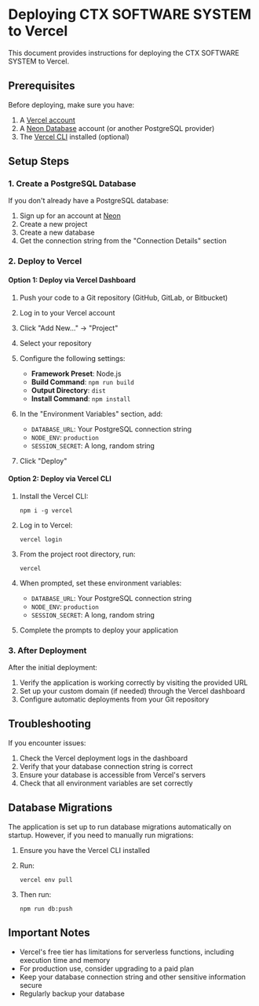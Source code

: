 # Deploying CTX SOFTWARE SYSTEM to Vercel

This document provides instructions for deploying the CTX SOFTWARE SYSTEM to Vercel.

## Prerequisites

Before deploying, make sure you have:

1. A [Vercel account](https://vercel.com/signup)
2. A [Neon Database](https://neon.tech) account (or another PostgreSQL provider)
3. The [Vercel CLI](https://vercel.com/docs/cli) installed (optional)

## Setup Steps

### 1. Create a PostgreSQL Database

If you don't already have a PostgreSQL database:

1. Sign up for an account at [Neon](https://neon.tech)
2. Create a new project
3. Create a new database
4. Get the connection string from the "Connection Details" section

### 2. Deploy to Vercel

#### Option 1: Deploy via Vercel Dashboard

1. Push your code to a Git repository (GitHub, GitLab, or Bitbucket)
2. Log in to your Vercel account
3. Click "Add New..." → "Project"
4. Select your repository
5. Configure the following settings:
   - **Framework Preset**: Node.js
   - **Build Command**: `npm run build`
   - **Output Directory**: `dist`
   - **Install Command**: `npm install`

6. In the "Environment Variables" section, add:
   - `DATABASE_URL`: Your PostgreSQL connection string
   - `NODE_ENV`: `production`
   - `SESSION_SECRET`: A long, random string

7. Click "Deploy"

#### Option 2: Deploy via Vercel CLI

1. Install the Vercel CLI:
   ```
   npm i -g vercel
   ```

2. Log in to Vercel:
   ```
   vercel login
   ```

3. From the project root directory, run:
   ```
   vercel
   ```

4. When prompted, set these environment variables:
   - `DATABASE_URL`: Your PostgreSQL connection string
   - `NODE_ENV`: `production`
   - `SESSION_SECRET`: A long, random string

5. Complete the prompts to deploy your application

### 3. After Deployment

After the initial deployment:

1. Verify the application is working correctly by visiting the provided URL
2. Set up your custom domain (if needed) through the Vercel dashboard
3. Configure automatic deployments from your Git repository

## Troubleshooting

If you encounter issues:

1. Check the Vercel deployment logs in the dashboard
2. Verify that your database connection string is correct
3. Ensure your database is accessible from Vercel's servers
4. Check that all environment variables are set correctly

## Database Migrations

The application is set up to run database migrations automatically on startup. However, if you need to manually run migrations:

1. Ensure you have the Vercel CLI installed
2. Run:
   ```
   vercel env pull
   ```

3. Then run:
   ```
   npm run db:push
   ```

## Important Notes

- Vercel's free tier has limitations for serverless functions, including execution time and memory
- For production use, consider upgrading to a paid plan
- Keep your database connection string and other sensitive information secure
- Regularly backup your database